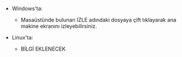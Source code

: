 - Windows'ta:
  - Masaüstünde bulunan IZLE adındaki dosyaya çift tıklayarak ana makine ekranını izleyebilirsiniz.

- Linux'ta:
  - BİLGİ EKLENECEK
